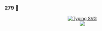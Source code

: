 ### 279 👋

<p align="center">
<a href="https://github.com/drkostas">
    <img src="https://readme-typing-svg.demolab.com?font=Georgia&size=18&duration=2000&pause=100&multiline=true&width=500&height=80&lines=Jingu+Lee;Researcher+%7C+Bachelor+Student+%7C+Software+Engineer;AI+%7C+Computer+Vision+%7C+Bots" alt="Typing SVG" />
</a>
<br>
<a href="https://github.com/wlsrnfm">
    <img src="https://github-stats-alpha.vercel.app/api?username=wlsrnfm&cc=22272e&tc=37BCF6&ic=fff&bc=0000">
</a>

</p>    
    
<!--
**wlsrnfm/wlsrnfm** is a ✨ _special_ ✨ repository because its `README.md` (this file) appears on your GitHub profile.

Here are some ideas to get you started:

- 🔭 I’m currently working on ...
- 🌱 I’m currently learning ...
- 👯 I’m looking to collaborate on ...
- 🤔 I’m looking for help with ...
- 💬 Ask me about ...
- 📫 How to reach me: ...
- 😄 Pronouns: ...
- ⚡ Fun fact: ...
-->
